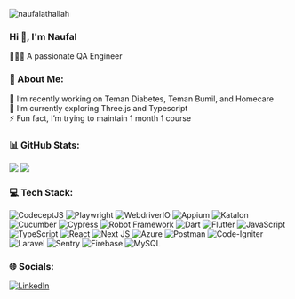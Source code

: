 <p align="left"> <img src="https://komarev.com/ghpvc/?username=naufalathallah&label=Profile%20views&color=0e75b6&style=flat" alt="naufalathallah" /> </p>

### Hi 👋, I'm Naufal
🤸🏼‍♂️ A passionate QA Engineer

### 💫 About Me:
🔭 I’m recently working on Teman Diabetes, Teman Bumil, and Homecare<br>🌱 I’m currently exploring Three.js and Typescript<br>⚡ Fun fact, I’m trying to maintain 1 month 1 course

### 📊 GitHub Stats:
![](https://github-readme-streak-stats.herokuapp.com/?user=naufalathallah&theme=react&hide_border=true)
![](https://github-readme-stats.vercel.app/api/top-langs/?username=naufalathallah&theme=react&hide_border=true&include_all_commits=true&count_private=false&layout=compact)

### 💻 Tech Stack:
![CodeceptJS](https://img.shields.io/badge/CodeceptJS-%23E83E00.svg?style=flat&logo=CodeceptJS&logoColor=white) ![Playwright](https://img.shields.io/badge/Playwright-%2300f.svg?style=flat&logo=Playwright&logoColor=white) ![WebdriverIO](https://img.shields.io/badge/WebdriverIO-%236D44A1.svg?style=flat&logo=WebdriverIO&logoColor=white) ![Appium](https://img.shields.io/badge/Appium-%23343FC9.svg?style=flat&logo=Appium&logoColor=white) ![Katalon](https://img.shields.io/badge/Katalon-%233FB3D3.svg?style=flat&logo=Katalon&logoColor=white) ![Cucumber](https://img.shields.io/badge/Cucumber-%235B2063.svg?style=flat&logo=Cucumber&logoColor=white) ![Cypress](https://img.shields.io/badge/Cypress-%2317202C.svg?style=flat&logo=cypress&logoColor=white) ![Robot Framework](https://img.shields.io/badge/RobotFramework-%2300DCFF.svg?style=flat&logo=robot-framework&logoColor=white) ![Dart](https://img.shields.io/badge/dart-%230175C2.svg?style=flat&logo=dart&logoColor=white) ![Flutter](https://img.shields.io/badge/Flutter-%2302569B.svg?style=flat&logo=Flutter&logoColor=white) ![JavaScript](https://img.shields.io/badge/javascript-%23323330.svg?style=flat&logo=javascript&logoColor=%23F7DF1E) ![TypeScript](https://img.shields.io/badge/typescript-%23007ACC.svg?style=flat&logo=typescript&logoColor=white) ![React](https://img.shields.io/badge/react-%2320232a.svg?style=flat&logo=react&logoColor=%2361DAFB) ![Next JS](https://img.shields.io/badge/Next-black?style=flat&logo=next.js&logoColor=white) ![Azure](https://img.shields.io/badge/azure-%230072C6.svg?style=flat&logo=azure-devops&logoColor=white) ![Postman](https://img.shields.io/badge/Postman-FF6C37?style=flat&logo=postman&logoColor=white) ![Code-Igniter](https://img.shields.io/badge/CodeIgniter-%23EF4223.svg?style=flat&logo=codeIgniter&logoColor=white) ![Laravel](https://img.shields.io/badge/laravel-%23FF2D20.svg?style=flat&logo=laravel&logoColor=white) ![Sentry](https://img.shields.io/badge/Sentry-%230362fe.svg?style=flat&logo=Sentry&logoColor=white) ![Firebase](https://img.shields.io/badge/firebase-%23039BE5.svg?style=flat&logo=firebase) ![MySQL](https://img.shields.io/badge/mysql-%2300f.svg?style=flat&logo=mysql&logoColor=white)

### 🌐 Socials:
[![LinkedIn](https://img.shields.io/badge/LinkedIn-%230077B5.svg?logo=linkedin&logoColor=white)](https://linkedin.com/in/naufalathallahiwel) 
